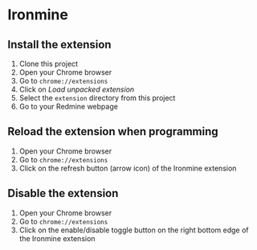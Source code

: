 # Ironmine

## Install the extension

1. Clone this project
2. Open your Chrome browser
3. Go to `chrome://extensions`
4. Click on _Load unpacked extension_
5. Select the `extension` directory from this project
6. Go to your Redmine webpage

## Reload the extension when programming

1. Open your Chrome browser
2. Go to `chrome://extensions`
3. Click on the refresh button (arrow icon) of the Ironmine extension

## Disable the extension

1. Open your Chrome browser
2. Go to `chrome://extensions`
3. Click on the enable/disable toggle button on the right bottom edge of the Ironmine extension
